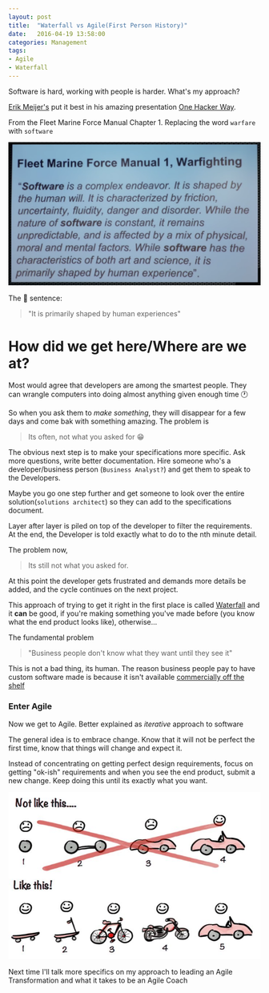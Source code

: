 ```yaml
---
layout: post
title:  "Waterfall vs Agile(First Person History)"
date:   2016-04-19 13:58:00
categories: Management
tags:
- Agile
- Waterfall
---
```

Software is hard, working with people is harder. What's my approach?

[Erik Meijer's](https://en.wikipedia.org/wiki/Erik_Meijer_%28computer_scientist%29) put it best in his amazing presentation [One Hacker Way](https://vimeo.com/110554082).

From the Fleet Marine Force Manual Chapter 1. Replacing the word `warfare` with `software`

![fleet_force_manual](/images/fleet_force_manual_software.png)

The :key: sentence:

> "It is primarily shaped by human experiences"

# How did we get here/Where are we at?

Most would agree that developers are among the smartest people. They can wrangle computers into doing almost anything
given enough time :clock1:

So when you ask them to *make something*, they will disappear for a few days and come bak with something amazing.
The problem is

> Its often, not what you asked for :grin:

The obvious next step is to make your specifications more specific. Ask more questions, write better documentation.
Hire someone who's a developer/business person (`Business Analyst?`) and get them to speak to the Developers.

Maybe you go one step further and get someone to look over the entire solution(`solutions architect`) so they can
add to the specifications document.

Layer after layer is piled on top of the developer to filter the requirements. At the end, the Developer is told
exactly what to do to the nth minute detail.

The problem now,

> Its still not what you asked for.

At this point the developer gets frustrated and demands more details be added, and the cycle continues on the next
project.

This approach of trying to get it right in the first place is called
[Waterfall](https://en.wikipedia.org/wiki/Waterfall_model)
and it **can** be good, if you're making something you've made before (you know what the end product looks like),
otherwise...


The fundamental problem

> "Business people don't know what they want until they see it"

This is not a bad thing, its human. The reason business people pay to have custom software made is because it isn't
available [commercially off the shelf](https://en.wikipedia.org/wiki/Commercial_off-the-shelf)

### Enter Agile

Now we get to Agile. Better explained as *iterative* approach to software

The general idea is to embrace change. Know that it will not be perfect the first time, know that things will change
and expect it.

Instead of concentrating on getting perfect design requirements, focus on getting "ok-ish" requirements
and when you see the end product, submit a new change. Keep doing this until its exactly what you want.

![iterative_transport](/images/iterative_transport.jpg)

Next time I'll talk more specifics on my approach to leading an Agile Transformation and what it takes to be an Agile
Coach
